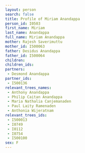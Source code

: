 ```yaml
---
layout: person
search: false
title: Profile of Miriam Anandappa
person_id: I0503
first_name: Miriam
last_name: Anandappa
full_name: Miriam Anandappa
mother: Rajesh Saverimuttu
mother_id: I500063
father: Desidus Anandappa
father_id: I500064
children:
children_ids:
partners:
 - Desmond Anandappa
partner_ids:
 - I500136
relevant_trees_names:
 - Anthony Anandappa
 - Philip Caitan Anandappa
 - Maria Nathalia Canjemanaden
 - Paul Laity Ramenaden
 - Anthonia Wijeratnam
relevant_trees_ids:
 - I500013
 - I0749
 - I0112
 - I0754
 - I500100
sex: F
---
```


